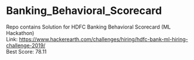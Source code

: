 # Banking_Behavioral_Scorecard
Repo contains Solution for HDFC Banking Behavioral Scorecard (ML Hackathon)<br>
Link: https://www.hackerearth.com/challenges/hiring/hdfc-bank-ml-hiring-challenge-2019/<br>
Best Score: 78.11
